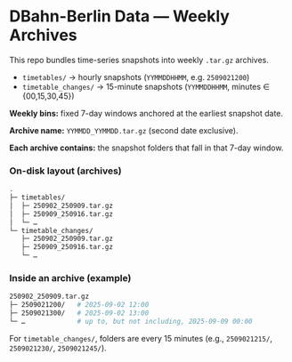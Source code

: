 # DBahn-Berlin Data — Weekly Archives

This repo bundles time-series snapshots into weekly `.tar.gz` archives.
* `timetables/` → hourly snapshots (`YYMMDDHHMM`, e.g. `2509021200`)
* `timetable_changes/` → 15-minute snapshots (`YYMMDDHHMM`, minutes ∈ {00,15,30,45})

**Weekly bins:** fixed 7-day windows anchored at the earliest snapshot date. 

**Archive name:** `YYMMDD_YYMMDD.tar.gz` (second date exclusive).

**Each archive contains:** the snapshot folders that fall in that 7-day window.

### On-disk layout (archives)
```bash
.
├─ timetables/
│  ├─ 250902_250909.tar.gz
│  ├─ 250909_250916.tar.gz
│  └─ …
└─ timetable_changes/
   ├─ 250902_250909.tar.gz
   ├─ 250909_250916.tar.gz
   └─ …
```

### Inside an archive (example)
```bash
250902_250909.tar.gz
├─ 2509021200/   # 2025-09-02 12:00
├─ 2509021300/   # 2025-09-02 13:00
└─ …             # up to, but not including, 2025-09-09 00:00
```


For `timetable_changes/`, folders are every 15 minutes (e.g., `2509021215/`, `2509021230/`, `2509021245/`).